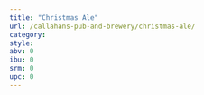 ```yaml
---
title: "Christmas Ale"
url: /callahans-pub-and-brewery/christmas-ale/
category: 
style: 
abv: 0
ibu: 0
srm: 0
upc: 0
---
```


